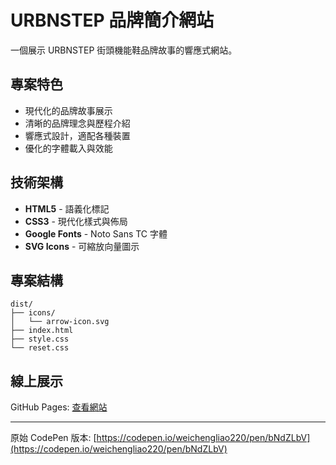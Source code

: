 # URBNSTEP 品牌簡介網站

一個展示 URBNSTEP 街頭機能鞋品牌故事的響應式網站。

## 專案特色
- 現代化的品牌故事展示
- 清晰的品牌理念與歷程介紹
- 響應式設計，適配各種裝置
- 優化的字體載入與效能

## 技術架構
- **HTML5** - 語義化標記
- **CSS3** - 現代化樣式與佈局
- **Google Fonts** - Noto Sans TC 字體
- **SVG Icons** - 可縮放向量圖示

## 專案結構
```
dist/
├── icons/
│   └── arrow-icon.svg
├── index.html
├── style.css
└── reset.css
```

## 線上展示
GitHub Pages: [查看網站](https://你的用戶名.github.io/hexschool-weblayout-week1/)

---

原始 CodePen 版本: [https://codepen.io/weichengliao220/pen/bNdZLbV](https://codepen.io/weichengliao220/pen/bNdZLbV)


